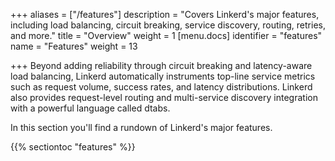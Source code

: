 +++
aliases = ["/features"]
description = "Covers Linkerd's major features, including load balancing, circuit breaking, service discovery, routing, retries, and more."
title = "Overview"
weight = 1
[menu.docs]
identifier = "features"
name = "Features"
weight = 13

+++
Beyond adding reliability through circuit breaking and latency-aware load
balancing, Linkerd automatically instruments top-line service metrics such as
request volume, success rates, and latency distributions. Linkerd also provides
request-level routing and multi-service discovery integration with a powerful
language called dtabs.

<!--more-->

In this section you'll find a rundown of Linkerd's major features.

{{% sectiontoc "features" %}}

